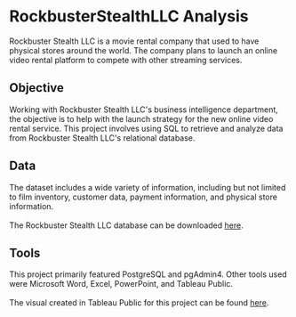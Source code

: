 # RockbusterStealthLLC Analysis
Rockbuster Stealth LLC is a movie rental company that used to have physical stores around the world. The company plans to launch an online video rental platform to compete with other streaming services.
## Objective
Working with Rockbuster Stealth LLC's business intelligence department, the objective is to help with the launch strategy for the new online video rental service. This project involves using SQL to retrieve and analyze data from Rockbuster Stealth LLC's relational database.
## Data
The dataset includes a wide variety of information, including but not limited to film inventory, customer data, payment information, and physical store information. <br/>
<br/>
The Rockbuster Stealth LLC database can be downloaded [here](http://www.postgresqltutorial.com/wp-content/uploads/2019/05/dvdrental.zip). 
## Tools
This project primarily featured PostgreSQL and pgAdmin4. Other tools used were Microsoft Word, Excel, PowerPoint, and Tableau Public. <br/>
<br/>
The visual created in Tableau Public for this project can be found [here](https://public.tableau.com/views/Task3_10CustomerSalesByCountryMap/CustomersandSalesByCountry?:language=en-US&:display_count=n&:origin=viz_share_link). 
